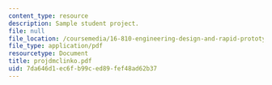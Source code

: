 ```yaml
---
content_type: resource
description: Sample student project.
file: null
file_location: /coursemedia/16-810-engineering-design-and-rapid-prototyping-january-iap-2007/7da646d1ec6fb99ced89fef48ad62b37_projdmclinko.pdf
file_type: application/pdf
resourcetype: Document
title: projdmclinko.pdf
uid: 7da646d1-ec6f-b99c-ed89-fef48ad62b37
---
```

